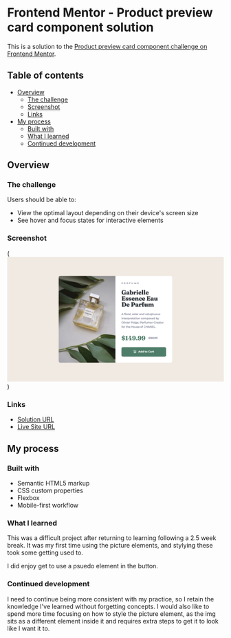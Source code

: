 # Frontend Mentor - Product preview card component solution

This is a solution to the [Product preview card component challenge on Frontend Mentor](https://www.frontendmentor.io/challenges/product-preview-card-component-GO7UmttRfa). 

## Table of contents

- [Overview](#overview)
  - [The challenge](#the-challenge)
  - [Screenshot](#screenshot)
  - [Links](#links)
- [My process](#my-process)
  - [Built with](#built-with)
  - [What I learned](#what-i-learned)
  - [Continued development](#continued-development)

## Overview

### The challenge

Users should be able to:

- View the optimal layout depending on their device's screen size
- See hover and focus states for interactive elements

### Screenshot

(![](./images/screenshot.png))

### Links

- [Solution URL](https://github.com/kelseyjhayes/Product-Preview-Card)
- [Live Site URL](https://kelseyjhayes.github.io/Product-Preview-Card/)

## My process

### Built with

- Semantic HTML5 markup
- CSS custom properties
- Flexbox
- Mobile-first workflow

### What I learned

This was a difficult project after returning to learning following a 2.5 week break. It was my first time using the picture elements, and stylying these took some getting used to. 

I did enjoy get to use a psuedo element in the button. 

### Continued development

I need to continue being more consistent with my practice, so I retain the knowledge I've learned without forgetting concepts.
I would also like to spend more time focusing on how to style the picture element, as the img sits as a different element inside it and requires extra steps to get it to look like I want it to. 